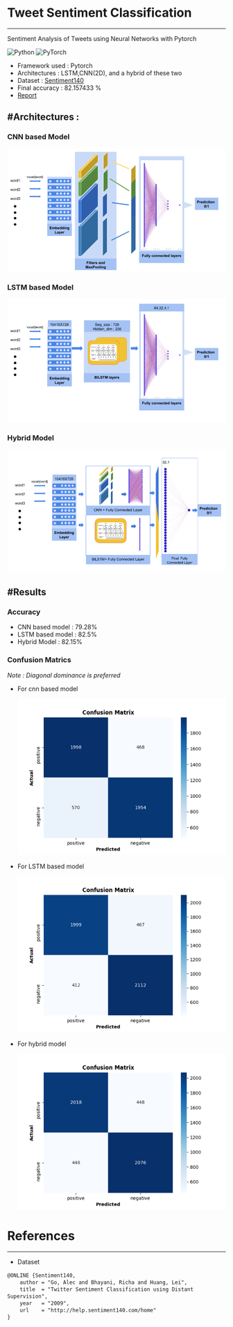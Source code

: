 # Tweet Sentiment Classification

---

Sentiment Analysis of Tweets using Neural Networks with Pytorch

<!--[![forthebadge made-with-python](http://ForTheBadge.com/images/badges/made-with-python.svg)](https://www.python.org/)-->

![Python](https://img.shields.io/badge/python-3670A0?style=for-the-badge&logo=python&logoColor=ffdd54)
![PyTorch](https://img.shields.io/badge/PyTorch-%23EE4C2C.svg?style=for-the-badge&logo=PyTorch&logoColor=white)

- Framework used : Pytorch
- Architectures : LSTM,CNN(2D), and a hybrid of these two
- Dataset : [Sentiment140](http://help.sentiment140.com/for-students/)
- Final accuracy : 82.157433 %
- [Report](docs/Sentiment_Analysis_Report.pdf)

## #Architectures :

### CNN based Model

![CNN architecture](docs/cnn_arch.png)

### LSTM based Model

![LSTM architecture](docs/bilstm_arch.png)

### Hybrid Model

![Hybrid Model](docs/hybrid_arch_v2.png)

## #Results

### Accuracy

- CNN based model : 79.28%
- LSTM based model : 82.5%
- Hybrid Model : 82.15%

### Confusion Matrics

_Note : Diagonal dominance is preferred_

- For cnn based model

  ![CNN based model cm](docs/cnn_confusion_matrix.png)

- For LSTM based model

  ![LSTM based model cm](docs/lstm_confusion_matrix.png)

- For hybrid model

  ![Hybrid Model cm](docs/hybrid_confusion_matrix.png)

# References

---

- Dataset

```
@ONLINE {Sentiment140,
    author = "Go, Alec and Bhayani, Richa and Huang, Lei",
    title  = "Twitter Sentiment Classification using Distant Supervision",
    year   = "2009",
    url    = "http://help.sentiment140.com/home"
}
```
